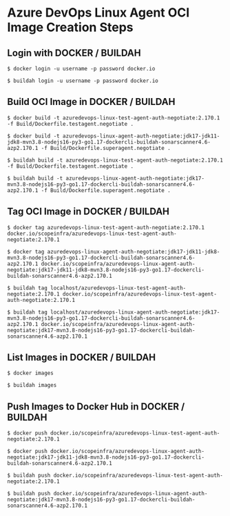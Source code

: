 # Azure DevOps Linux Agent OCI Image Creation Steps

## Login with DOCKER / BUILDAH

```shell
$ docker login -u username -p password docker.io
```

```shell
$ buildah login -u username -p password docker.io
```

## Build OCI Image in DOCKER / BUILDAH

```shell
$ docker build -t azuredevops-linux-test-agent-auth-negotiate:2.170.1 -f Build/Dockerfile.testagent.negotiate .

$ docker build -t azuredevops-linux-agent-auth-negotiate:jdk17-jdk11-jdk8-mvn3.8-nodejs16-py3-go1.17-dockercli-buildah-sonarscanner4.6-azp2.170.1 -f Build/Dockerfile.superagent.negotiate .
```

```shell
$ buildah build -t azuredevops-linux-test-agent-auth-negotiate:2.170.1 -f Build/Dockerfile.testagent.negotiate .

$ buildah build -t azuredevops-linux-agent-auth-negotiate:jdk17-mvn3.8-nodejs16-py3-go1.17-dockercli-buildah-sonarscanner4.6-azp2.170.1 -f Build/Dockerfile.superagent.negotiate .
```

## Tag OCI Image in DOCKER / BUILDAH

```shell
$ docker tag azuredevops-linux-test-agent-auth-negotiate:2.170.1 docker.io/scopeinfra/azuredevops-linux-test-agent-auth-negotiate:2.170.1

$ docker tag azuredevops-linux-agent-auth-negotiate:jdk17-jdk11-jdk8-mvn3.8-nodejs16-py3-go1.17-dockercli-buildah-sonarscanner4.6-azp2.170.1 docker.io/scopeinfra/azuredevops-linux-agent-auth-negotiate:jdk17-jdk11-jdk8-mvn3.8-nodejs16-py3-go1.17-dockercli-buildah-sonarscanner4.6-azp2.170.1
```

```shell
$ buildah tag localhost/azuredevops-linux-test-agent-auth-negotiate:2.170.1 docker.io/scopeinfra/azuredevops-linux-test-agent-auth-negotiate:2.170.1

$ buildah tag localhost/azuredevops-linux-agent-auth-negotiate:jdk17-mvn3.8-nodejs16-py3-go1.17-dockercli-buildah-sonarscanner4.6-azp2.170.1 docker.io/scopeinfra/azuredevops-linux-agent-auth-negotiate:jdk17-mvn3.8-nodejs16-py3-go1.17-dockercli-buildah-sonarscanner4.6-azp2.170.1
```

## List Images in DOCKER / BUILDAH

```shell
$ docker images
```

```shell
$ buildah images
```

## Push Images to Docker Hub in DOCKER / BUILDAH

```shell
$ docker push docker.io/scopeinfra/azuredevops-linux-test-agent-auth-negotiate:2.170.1

$ docker push docker.io/scopeinfra/azuredevops-linux-agent-auth-negotiate:jdk17-jdk11-jdk8-mvn3.8-nodejs16-py3-go1.17-dockercli-buildah-sonarscanner4.6-azp2.170.1
```

```shell
$ buildah push docker.io/scopeinfra/azuredevops-linux-test-agent-auth-negotiate:2.170.1

$ buildah push docker.io/scopeinfra/azuredevops-linux-agent-auth-negotiate:jdk17-mvn3.8-nodejs16-py3-go1.17-dockercli-buildah-sonarscanner4.6-azp2.170.1
```
